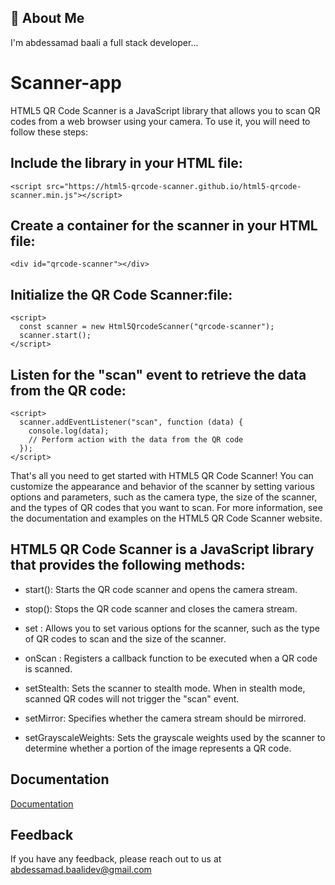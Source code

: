 
## 🚀 About Me
I'm abdessamad baali a full stack developer...


# Scanner-app
HTML5 QR Code Scanner is a JavaScript library that allows you to scan QR codes from a web browser using your camera. To use it, you will need to follow these steps:


## Include the library in your HTML file:
```http
<script src="https://html5-qrcode-scanner.github.io/html5-qrcode-scanner.min.js"></script>
```

## Create a container for the scanner in your HTML file:
```http
<div id="qrcode-scanner"></div>
```

## Initialize the QR Code Scanner:file:
```http
<script>
  const scanner = new Html5QrcodeScanner("qrcode-scanner");
  scanner.start();
</script>
```

## Listen for the "scan" event to retrieve the data from the QR code:
```http
<script>
  scanner.addEventListener("scan", function (data) {
    console.log(data);
    // Perform action with the data from the QR code
  });
</script>
```

That's all you need to get started with HTML5 QR Code Scanner! You can customize the appearance and behavior of the scanner by setting various options and parameters, such as the camera type, the size of the scanner, and the types of QR codes that you want to scan. For more information, see the documentation and examples on the HTML5 QR Code Scanner website.
## HTML5 QR Code Scanner is a JavaScript library that provides the following methods:
-  start(): Starts the QR code scanner and opens the camera stream.

-  stop(): Stops the QR code scanner and closes the camera stream.

-  set : Allows you to set various options for the scanner, such as the type of QR codes to scan and the size of the scanner.

-  onScan : Registers a callback function to be executed when a QR code is scanned.

-  setStealth: Sets the scanner to stealth mode. When in stealth mode, scanned QR codes will not trigger the "scan" event.

-  setMirror: Specifies whether the camera stream should be mirrored.

-  setGrayscaleWeights: Sets the grayscale weights used by the scanner to determine whether a portion of the image represents a QR code.
## Documentation

[Documentation](https://github.com/mebjas/html5-qrcode)


## Feedback

If you have any feedback, please reach out to us at abdessamad.baalidev@gmail.com


